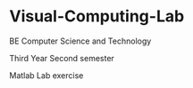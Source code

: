 # Visual-Computing-Lab

BE Computer Science and Technology 

Third Year Second semester 

Matlab Lab exercise
